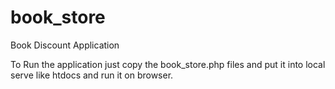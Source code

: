 # book_store
Book Discount Application


To Run the application just copy the book_store.php files and put it into local serve like htdocs and run it on browser.
